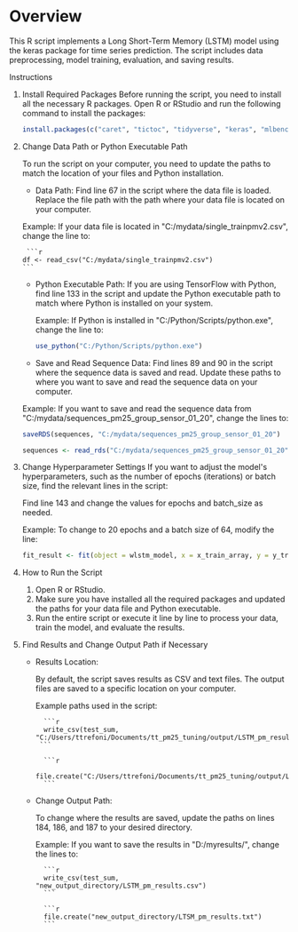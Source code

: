 

# Overview
This R script implements a Long Short-Term Memory (LSTM) model using the keras package for time series prediction. The script includes data preprocessing, model training, evaluation, and saving results.

Instructions
1. Install Required Packages
Before running the script, you need to install all the necessary R packages. Open R or RStudio and run the following command to install the packages:
    
    ```r
   install.packages(c("caret", "tictoc", "tidyverse", "keras", "mlbench", "dplyr", "magrittr", "neuralnet", "nnet", "tensorflow", "reticulate", "hms", "ggplot2"))
    ```

3. Change Data Path or Python Executable Path
    
    To run the script on your computer, you need to update the paths to match the location of your files and Python installation.
    
    * Data Path:
    Find line 67 in the script where the data file is loaded. Replace the file path with the path where your data file is located on your computer.

    Example: If your data file is located in "C:/mydata/single_trainpmv2.csv", change the line to:
        
        ```r
       df <- read_csv("C:/mydata/single_trainpmv2.csv")
       ```

    * Python Executable Path:
    If you are using TensorFlow with Python, find line 133 in the script and update the Python executable path to match where Python is installed on your system.
        
        Example: If Python is installed in "C:/Python/Scripts/python.exe", change the line to:

        ```r
        use_python("C:/Python/Scripts/python.exe")
        ```

    * Save and Read Sequence Data:
    Find lines 89 and 90 in the script where the sequence data is saved and read. Update these paths to where you want to save and read the sequence data on your computer.

    Example: If you want to save and read the sequence data from "C:/mydata/sequences_pm25_group_sensor_01_20", change the lines to:

    ```r
    saveRDS(sequences, "C:/mydata/sequences_pm25_group_sensor_01_20")
    ```
   
    ```r
   sequences <- read_rds("C:/mydata/sequences_pm25_group_sensor_01_20")
    ```


5. Change Hyperparameter Settings
    If you want to adjust the model's hyperparameters, such as the number of epochs (iterations) or batch size, find the relevant lines in the script:

    
    Find line 143 and change the values for epochs and batch_size as needed.

    Example: To change to 20 epochs and a batch size of 64, modify the line:

    ```r
    fit_result <- fit(object = wlstm_model, x = x_train_array, y = y_train_array, epochs = 20, batch_size = 64, verbose =0)
    ```

7. How to Run the Script

    1. Open R or RStudio.
    2. Make sure you have installed all the required packages and updated the paths for your data file and Python executable.
    3. Run the entire script or execute it line by line to process your data, train the model, and evaluate the results.


8. Find Results and Change Output Path if Necessary
    * Results Location:
        
        By default, the script saves results as CSV and text files. The output files are saved to a specific location on your computer.

        Example paths used in the script:

            ```r
            write_csv(test_sum, "C:/Users/ttrefoni/Documents/tt_pm25_tuning/output/LSTM_pm_results_01_19_70_30.csv")
           ```

            ```r
            file.create("C:/Users/ttrefoni/Documents/tt_pm25_tuning/output/LTSM_pm_results_01_19_70_30.txt")
            ```

    * Change Output Path:
        
        To change where the results are saved, update the paths on lines 184, 186, and 187 to your desired directory.

        Example: If you want to save the results in "D:/myresults/", change the lines to:

            ```r
            write_csv(test_sum, "new_output_directory/LSTM_pm_results.csv")
            ```
      
            ```r
            file.create("new_output_directory/LTSM_pm_results.txt")
            ```

